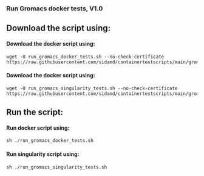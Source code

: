 ### Run Gromacs docker tests, V1.0 
## Download the script using:
#### Download the docker script using:
```
wget -O run_gromacs_docker_tests.sh --no-check-certificate https://raw.githubusercontent.com/sidamd/containertestscripts/main/gromacs/run_gromacs_docker_tests.sh
```
#### Download the docker script using:
```
wget -O run_gromacs_singularity_tests.sh --no-check-certificate https://raw.githubusercontent.com/sidamd/containertestscripts/main/gromacs/run_gromacs_singularity_tests.sh
```
## Run the script:
#### Run docker script using:
```
sh ./run_gromacs_docker_tests.sh
```
#### Run singularity script using:
```
sh ./run_gromacs_singularity_tests.sh
```

